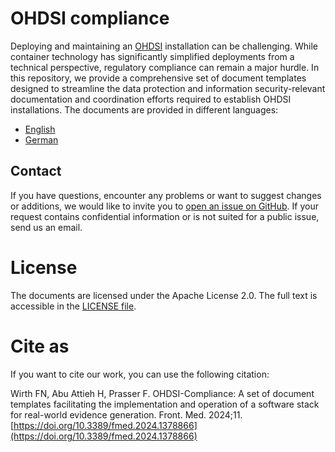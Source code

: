 # OHDSI compliance
Deploying and maintaining an [OHDSI](https://www.ohdsi.org/) installation can be challenging. While container technology has significantly simplified deployments from a technical perspective, regulatory compliance can remain a major hurdle. In this repository, we provide a comprehensive set of document templates designed to streamline the data protection and information security-relevant documentation and coordination efforts required to establish OHDSI installations. The documents are provided in different languages:
- [English](./en/README.md)
- [German](./de/README.md)

## Contact
If you have questions, encounter any problems or want to suggest changes or additions, we would like to invite you to [open an issue on GitHub](https://github.com/BIH-MI/ohdsi-compliance/issues). 
If your request contains confidential information or is not suited for a public issue, send us an email.

# License
The documents are licensed under the Apache License 2.0. The full text is accessible in the [LICENSE file](./LICENSE).

# Cite as

If you want to cite our work, you can use the following citation:

  Wirth FN, Abu Attieh H, Prasser F. OHDSI-Compliance: A set of document templates facilitating the implementation and operation of a software stack for real-world evidence generation. Front. Med. 2024;11. [https://doi.org/10.3389/fmed.2024.1378866](https://doi.org/10.3389/fmed.2024.1378866)
